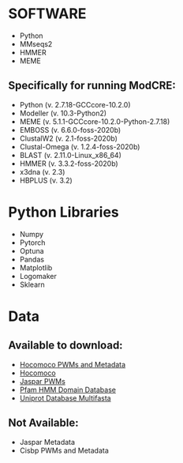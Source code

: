 # SOFTWARE

- Python
- MMseqs2
- HMMER
- MEME

## Specifically for running ModCRE:
- Python (v. 2.7.18-GCCcore-10.2.0)
- Modeller (v. 10.3-Python2)
- MEME (v. 5.1.1-GCCcore-10.2.0-Python-2.7.18)
- EMBOSS (v. 6.6.0-foss-2020b)
- ClustalW2 (v. 2.1-foss-2020b)
- Clustal-Omega (v. 1.2.4-foss-2020b)
- BLAST (v. 2.11.0-Linux_x86_64)
- HMMER (v. 3.3.2-foss-2020b)
- x3dna (v. 2.3)
- HBPLUS (v. 3.2)

# Python Libraries

- Numpy
- Pytorch
- Optuna
- Pandas
- Matplotlib
- Logomaker
- Sklearn

# Data

## Available to download:
- [Hocomoco PWMs and Metadata](https://hocomoco13.autosome.org/downloads_v13)
- [Hocomoco ](https://hocomoco13.autosome.org/downloads_v13)
- [Jaspar PWMs](https://jaspar.elixir.no/downloads/)
- [Pfam HMM Domain Database](https://www.ebi.ac.uk/interpro/download/pfam/)
- [Uniprot Database Multifasta](https://www.uniprot.org/help/downloads)

## Not Available:
- Jaspar Metadata
- Cisbp PWMs and Metadata
